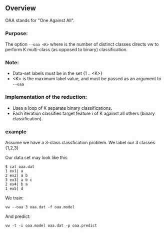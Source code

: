 ## Overview
OAA stands for "One Against All".

### Purpose:
The option `--oaa <K>` where <K> is the number of distinct classes
directs vw to perform K multi-class (as opposed to binary) classification.

### Note:
* Data-set labels must be in the set {1 .. \<K\>}
* \<K\> is the maximum label value, and must be passed as an argument to `--oaa` 
                                                                  
### Implementation of the reduction:                                     
* Uses a loop of K separate binary classifications.                
* Each iteration classifies target feature i of K against all others (binary classification).

### example

Assume we have a 3-class classfication problem. We label our 3 classes {1,2,3}

Our data set may look like this

    $ cat oaa.dat
    1 ex1| a
    2 ex2| a b
    3 ex3| a b c
    2 ex4| b a
    1 ex5| d

We train:

    vw --oaa 3 oaa.dat -f oaa.model


And predict:

    vw -t -i oaa.model oaa.dat -p oaa.predict

